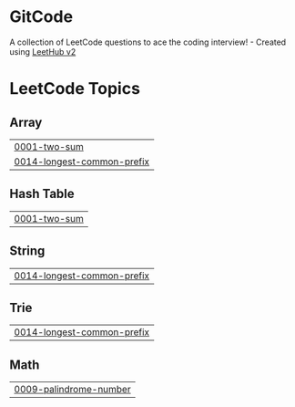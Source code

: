 # GitCode
A collection of LeetCode questions to ace the coding interview! - Created using [LeetHub v2](https://github.com/arunbhardwaj/LeetHub-2.0)

<!---LeetCode Topics Start-->
# LeetCode Topics
## Array
|  |
| ------- |
| [0001-two-sum](https://github.com/LovitraMehta/GitCode/tree/master/0001-two-sum) |
| [0014-longest-common-prefix](https://github.com/LovitraMehta/GitCode/tree/master/0014-longest-common-prefix) |
## Hash Table
|  |
| ------- |
| [0001-two-sum](https://github.com/LovitraMehta/GitCode/tree/master/0001-two-sum) |
## String
|  |
| ------- |
| [0014-longest-common-prefix](https://github.com/LovitraMehta/GitCode/tree/master/0014-longest-common-prefix) |
## Trie
|  |
| ------- |
| [0014-longest-common-prefix](https://github.com/LovitraMehta/GitCode/tree/master/0014-longest-common-prefix) |
## Math
|  |
| ------- |
| [0009-palindrome-number](https://github.com/LovitraMehta/GitCode/tree/master/0009-palindrome-number) |
<!---LeetCode Topics End-->